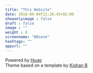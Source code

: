 ```yaml
---
title: "This Website"
date: 2018-09-04T21:26:43+02:00
showonlyimage : false
draft : false
image : ""
weight : 0
screenname: "BNiene"
hashtags: ""
appurl: ""
---
```


Powered by <a href="https://gohugo.io/">Hugo</a> </br> Theme based on a template by <a href="https://github.com/kishaningithub">Kishan B</a>


